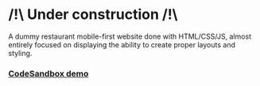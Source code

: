 # /!\ Under construction /!\

A dummy restaurant mobile-first website done with HTML/CSS/JS, almost entirely focused on displaying the ability to create proper layouts and styling.

### [CodeSandbox demo](https://codesandbox.io/s/restaurant-vhgeq)
